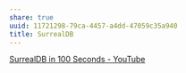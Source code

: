 ```yaml
---
share: true
uuid: 11721298-79ca-4457-a4dd-47059c35a940
title: SurrealDB
---
```

[SurrealDB in 100 Seconds - YouTube](https://www.youtube.com/watch?v=C7WFwgDRStM)